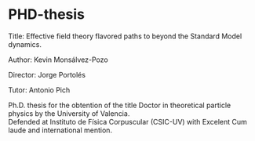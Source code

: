 # PHD-thesis
Title: Effective field theory flavored paths to beyond the Standard Model dynamics. 

Author: Kevin Monsálvez-Pozo

Director: Jorge Portolés

Tutor: Antonio Pich

Ph.D. thesis for the obtention of the title Doctor in theoretical particle physics by the University of Valencia.  
Defended at Instituto de Física Corpuscular (CSIC-UV) with Excelent Cum laude and international mention.
